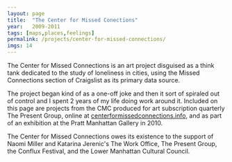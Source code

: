 ```yaml
---
layout: page
title:  "The Center for Missed Conections"
year:   2009-2011
tags: [maps,places,feelings]
permalink: /projects/center-for-missed-connections/
imgs: 14
---
```


The Center for Missed Connections is an art project disguised as a think tank dedicated to the study of loneliness in cities, using the Missed Connections section of Craigslist as its primary data source. 

The project began kind of as a one-off joke and then it sort of spiraled out of control and I spent 2 years of my life doing work around it. Included on this page are projects from the CMC produced for art subscription quarterly The Present Group, online at <a href="http://centerformissedconnections.info">centerformissedconnections.info</a>, and as part of an exhibition at the Pratt Manhattan Gallery in 2010. 

The Center for Missed Connections owes its existence to the support of Naomi Miller and Katarina Jerenic's The Work Office, The Present Group, the Conflux Festival, and the Lower Manhattan Cultural Council. 